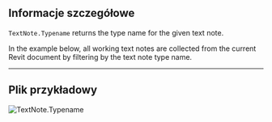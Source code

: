 ## Informacje szczegółowe
`TextNote.Typename` returns the type name for the given text note.

In the example below, all working text notes are collected from the current Revit document by filtering by the text note type name.

___
## Plik przykładowy

![TextNote.Typename](./Revit.Elements.TextNote.Typename_img.jpg)

